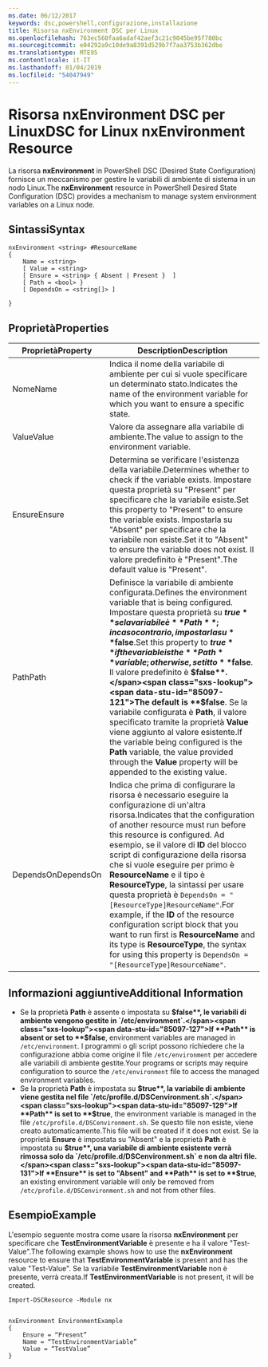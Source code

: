 ```yaml
---
ms.date: 06/12/2017
keywords: dsc,powershell,configurazione,installazione
title: Risorsa nxEnvironment DSC per Linux
ms.openlocfilehash: 763ec560faa6adaf42aef3c21c9045be95f780bc
ms.sourcegitcommit: e04292a9c10de9a8391d529b7f7aa3753b362dbe
ms.translationtype: MTE95
ms.contentlocale: it-IT
ms.lasthandoff: 01/04/2019
ms.locfileid: "54047949"
---
```

# <a name="dsc-for-linux-nxenvironment-resource"></a><span data-ttu-id="85097-103">Risorsa nxEnvironment DSC per Linux</span><span class="sxs-lookup"><span data-stu-id="85097-103">DSC for Linux nxEnvironment Resource</span></span>

<span data-ttu-id="85097-104">La risorsa **nxEnvironment** in PowerShell DSC (Desired State Configuration) fornisce un meccanismo per gestire le variabili di ambiente di sistema in un nodo Linux.</span><span class="sxs-lookup"><span data-stu-id="85097-104">The **nxEnvironment** resource in PowerShell Desired State Configuration (DSC) provides a mechanism to manage system environment variables on a Linux node.</span></span>

## <a name="syntax"></a><span data-ttu-id="85097-105">Sintassi</span><span class="sxs-lookup"><span data-stu-id="85097-105">Syntax</span></span>

```
nxEnvironment <string> #ResourceName
{
    Name = <string>
    [ Value = <string>
    [ Ensure = <string> { Absent | Present }  ]
    [ Path = <bool> }
    [ DependsOn = <string[]> ]

}
```

## <a name="properties"></a><span data-ttu-id="85097-106">Proprietà</span><span class="sxs-lookup"><span data-stu-id="85097-106">Properties</span></span>

|  <span data-ttu-id="85097-107">Proprietà</span><span class="sxs-lookup"><span data-stu-id="85097-107">Property</span></span> |  <span data-ttu-id="85097-108">Description</span><span class="sxs-lookup"><span data-stu-id="85097-108">Description</span></span> |
|---|---|
| <span data-ttu-id="85097-109">Nome</span><span class="sxs-lookup"><span data-stu-id="85097-109">Name</span></span>| <span data-ttu-id="85097-110">Indica il nome della variabile di ambiente per cui si vuole specificare un determinato stato.</span><span class="sxs-lookup"><span data-stu-id="85097-110">Indicates the name of the environment variable for which you want to ensure a specific state.</span></span>|
| <span data-ttu-id="85097-111">Value</span><span class="sxs-lookup"><span data-stu-id="85097-111">Value</span></span>| <span data-ttu-id="85097-112">Valore da assegnare alla variabile di ambiente.</span><span class="sxs-lookup"><span data-stu-id="85097-112">The value to assign to the environment variable.</span></span>|
| <span data-ttu-id="85097-113">Ensure</span><span class="sxs-lookup"><span data-stu-id="85097-113">Ensure</span></span>| <span data-ttu-id="85097-114">Determina se verificare l'esistenza della variabile.</span><span class="sxs-lookup"><span data-stu-id="85097-114">Determines whether to check if the variable exists.</span></span> <span data-ttu-id="85097-115">Impostare questa proprietà su "Present" per specificare che la variabile esiste.</span><span class="sxs-lookup"><span data-stu-id="85097-115">Set this property to "Present" to ensure the variable exists.</span></span> <span data-ttu-id="85097-116">Impostarla su "Absent" per specificare che la variabile non esiste.</span><span class="sxs-lookup"><span data-stu-id="85097-116">Set it to "Absent" to ensure the variable does not exist.</span></span> <span data-ttu-id="85097-117">Il valore predefinito è "Present".</span><span class="sxs-lookup"><span data-stu-id="85097-117">The default value is "Present".</span></span>|
| <span data-ttu-id="85097-118">Path</span><span class="sxs-lookup"><span data-stu-id="85097-118">Path</span></span>| <span data-ttu-id="85097-119">Definisce la variabile di ambiente configurata.</span><span class="sxs-lookup"><span data-stu-id="85097-119">Defines the environment variable that is being configured.</span></span> <span data-ttu-id="85097-120">Impostare questa proprietà su **$true** se la variabile è **Path**; in caso contrario, impostarla su **$false**.</span><span class="sxs-lookup"><span data-stu-id="85097-120">Set this property to **$true** if the variable is the **Path** variable; otherwise, set it to **$false**.</span></span> <span data-ttu-id="85097-121">Il valore predefinito è **$false**.</span><span class="sxs-lookup"><span data-stu-id="85097-121">The default is **$false**.</span></span> <span data-ttu-id="85097-122">Se la variabile configurata è **Path**, il valore specificato tramite la proprietà **Value** viene aggiunto al valore esistente.</span><span class="sxs-lookup"><span data-stu-id="85097-122">If the variable being configured is the **Path** variable, the value provided through the **Value** property will be appended to the existing value.</span></span>|
| <span data-ttu-id="85097-123">DependsOn</span><span class="sxs-lookup"><span data-stu-id="85097-123">DependsOn</span></span> | <span data-ttu-id="85097-124">Indica che prima di configurare la risorsa è necessario eseguire la configurazione di un'altra risorsa.</span><span class="sxs-lookup"><span data-stu-id="85097-124">Indicates that the configuration of another resource must run before this resource is configured.</span></span> <span data-ttu-id="85097-125">Ad esempio, se il valore di **ID** del blocco script di configurazione della risorsa che si vuole eseguire per primo è **ResourceName** e il tipo è **ResourceType**, la sintassi per usare questa proprietà è `DependsOn = "[ResourceType]ResourceName"`.</span><span class="sxs-lookup"><span data-stu-id="85097-125">For example, if the **ID** of the resource configuration script block that you want to run first is **ResourceName** and its type is **ResourceType**, the syntax for using this property is `DependsOn = "[ResourceType]ResourceName"`.</span></span>|

## <a name="additional-information"></a><span data-ttu-id="85097-126">Informazioni aggiuntive</span><span class="sxs-lookup"><span data-stu-id="85097-126">Additional Information</span></span>

* <span data-ttu-id="85097-127">Se la proprietà **Path** è assente o impostata su **$false**, le variabili di ambiente vengono gestite in `/etc/environment`.</span><span class="sxs-lookup"><span data-stu-id="85097-127">If **Path** is absent or set to **$false**, environment variables are managed in `/etc/environment`.</span></span> <span data-ttu-id="85097-128">I programmi o gli script possono richiedere che la configurazione abbia come origine il file `/etc/environment` per accedere alle variabili di ambiente gestite.</span><span class="sxs-lookup"><span data-stu-id="85097-128">Your programs or scripts may require configuration to source the `/etc/environment` file to access the managed environment variables.</span></span>
* <span data-ttu-id="85097-129">Se la proprietà **Path** è impostata su **$true**, la variabile di ambiente viene gestita nel file `/etc/profile.d/DSCenvironment.sh`.</span><span class="sxs-lookup"><span data-stu-id="85097-129">If **Path** is set to **$true**, the environment variable is managed in the file `/etc/profile.d/DSCenvironment.sh`.</span></span> <span data-ttu-id="85097-130">Se questo file non esiste, viene creato automaticamente.</span><span class="sxs-lookup"><span data-stu-id="85097-130">This file will be created if it does not exist.</span></span> <span data-ttu-id="85097-131">Se la proprietà **Ensure** è impostata su "Absent" e la proprietà **Path** è impostata su **$true**, una variabile di ambiente esistente verrà rimossa solo da `/etc/profile.d/DSCenvironment.sh` e non da altri file.</span><span class="sxs-lookup"><span data-stu-id="85097-131">If **Ensure** is set to "Absent" and **Path** is set to **$true**, an existing environment variable will only be removed from `/etc/profile.d/DSCenvironment.sh` and not from other files.</span></span>

## <a name="example"></a><span data-ttu-id="85097-132">Esempio</span><span class="sxs-lookup"><span data-stu-id="85097-132">Example</span></span>

<span data-ttu-id="85097-133">L'esempio seguente mostra come usare la risorsa **nxEnvironment** per specificare che **TestEnvironmentVariable** è presente e ha il valore "Test-Value".</span><span class="sxs-lookup"><span data-stu-id="85097-133">The following example shows how to use the **nxEnvironment** resource to ensure that **TestEnvironmentVariable** is present and has the value "Test-Value".</span></span> <span data-ttu-id="85097-134">Se la variabile **TestEnvironmentVariable** non è presente, verrà creata.</span><span class="sxs-lookup"><span data-stu-id="85097-134">If **TestEnvironmentVariable** is not present, it will be created.</span></span>

```
Import-DSCResource -Module nx


nxEnvironment EnvironmentExample
{
    Ensure = “Present”
    Name = “TestEnvironmentVariable”
    Value = “TestValue”
}
```